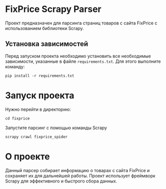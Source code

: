 # FixPrice Scrapy Parser

Проект предназначен для парсинга страниц товаров с сайта FixPrice с использованием библиотеки Scrapy.

## Установка зависимостей

Перед запуском проекта необходимо установить все необходимые зависимости, указанные в файле `requirements.txt`. Для этого выполните команду:

```
pip install -r requirements.txt
```

# Запуск проекта
Нужно перейти в директорию:
```
cd fixprice
```

Запустите парсинг с помощью команды Scrapy
```
scrapy crawl fixprice_spider
```

# О проекте
Данный парсер собирает информацию о товарах с сайта FixPrice и сохраняет их для дальнейшей работы. Проект использует фреймворк Scrapy для эффективного и быстрого сбора данных.
